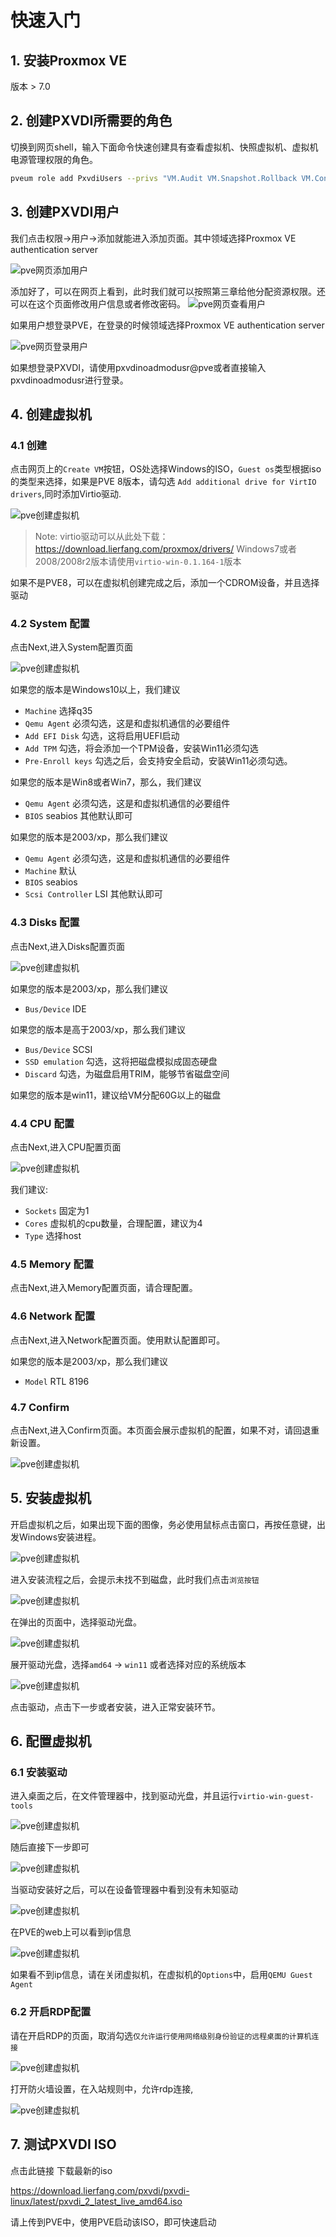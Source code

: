 # 快速入门

## 1. 安装Proxmox VE
 
版本 > 7.0

## 2. 创建PXVDI所需要的角色

切换到网页shell，输入下面命令快速创建具有查看虚拟机、快照虚拟机、虚拟机电源管理权限的角色。
```bash
pveum role add PxvdiUsers --privs "VM.Audit VM.Snapshot.Rollback VM.Console VM.PowerMgmt VM.Monitor"
```
## 3. 创建PXVDI用户

我们点击权限->用户->添加就能进入添加页面。其中领域选择Proxmox VE authentication server

![pve网页添加用户](../img/pxvdiadduser.png "pve-adduser")

添加好了，可以在网页上看到，此时我们就可以按照第三章给他分配资源权限。还可以在这个页面修改用户信息或者修改密码。
![pve网页查看用户](../img/pxvdishowuser.png "pve-showuser")


如果用户想登录PVE，在登录的时候领域选择Proxmox VE authentication server

![pve网页登录用户](../img/pvelogin.png "pve-showuser")


如果想登录PXVDI，请使用pxvdinoadmodusr@pve或者直接输入pxvdinoadmodusr进行登录。
## 4. 创建虚拟机 

### 4.1 创建
点击网页上的`Create VM`按钮，OS处选择Windows的ISO，`Guest os`类型根据iso的类型来选择，如果是PVE 8版本，请勾选 `Add additional drive for VirtIO drivers`,同时添加Virtio驱动.

![pve创建虚拟机](../img/createvm1.png "pvecreatevm")

>Note: 
>virtio驱动可以从此处下载：https://download.lierfang.com/proxmox/drivers/
>Windows7或者2008/2008r2版本请使用`virtio-win-0.1.164-1`版本

如果不是PVE8，可以在虚拟机创建完成之后，添加一个CDROM设备，并且选择驱动

### 4.2 System 配置
点击Next,进入System配置页面

![pve创建虚拟机](../img/createvm2.png "pvecreatevm")

如果您的版本是Windows10以上，我们建议
- `Machine` 选择q35
- `Qemu Agent` 必须勾选，这是和虚拟机通信的必要组件
- `Add EFI Disk` 勾选，这将启用UEFI启动
- `Add TPM` 勾选，将会添加一个TPM设备，安装Win11必须勾选
- `Pre-Enroll keys` 勾选之后，会支持安全启动，安装Win11必须勾选。

如果您的版本是Win8或者Win7，那么，我们建议
- `Qemu Agent` 必须勾选，这是和虚拟机通信的必要组件
- `BIOS` seabios
其他默认即可

如果您的版本是2003/xp，那么我们建议
- `Qemu Agent` 必须勾选，这是和虚拟机通信的必要组件
- `Machine` 默认
- `BIOS` seabios
- `Scsi Controller` LSI
其他默认即可

### 4.3 Disks 配置
点击Next,进入Disks配置页面

![pve创建虚拟机](../img/createvm3.png "pvecreatevm")

如果您的版本是2003/xp，那么我们建议
- `Bus/Device` IDE

如果您的版本是高于2003/xp，那么我们建议
- `Bus/Device` SCSI
- `SSD emulation` 勾选，这将把磁盘模拟成固态硬盘
- `Discard` 勾选，为磁盘启用TRIM，能够节省磁盘空间

如果您的版本是win11，建议给VM分配60G以上的磁盘


### 4.4 CPU 配置
点击Next,进入CPU配置页面

![pve创建虚拟机](../img/createvm4.png "pvecreatevm")

我们建议:
- `Sockets` 固定为1
- `Cores` 虚拟机的cpu数量，合理配置，建议为4
- `Type` 选择host

### 4.5 Memory 配置

点击Next,进入Memory配置页面，请合理配置。


### 4.6 Network 配置

点击Next,进入Network配置页面。使用默认配置即可。

如果您的版本是2003/xp，那么我们建议
- `Model` RTL 8196

### 4.7 Confirm

点击Next,进入Confirm页面。本页面会展示虚拟机的配置，如果不对，请回退重新设置。

![pve创建虚拟机](../img/createvm5.png "pvecreatevm")

## 5. 安装虚拟机

开启虚拟机之后，如果出现下面的图像，务必使用鼠标点击窗口，再按任意键，出发Windows安装进程。

![pve创建虚拟机](../img/startvm1.png "pvecreatevm")


进入安装流程之后，会提示未找不到磁盘，此时我们点击`浏览按钮`

![pve创建虚拟机](../img/startvm2.png "pvecreatevm")

在弹出的页面中，选择驱动光盘。

![pve创建虚拟机](../img/startvm3.png "pvecreatevm")

展开驱动光盘，选择`amd64` -> `win11` 或者选择对应的系统版本

![pve创建虚拟机](../img/startvm4.png "pvecreatevm")

点击驱动，点击下一步或者安装，进入正常安装环节。
## 6. 配置虚拟机

### 6.1 安装驱动

进入桌面之后，在文件管理器中，找到驱动光盘，并且运行`virtio-win-guest-tools`

![pve创建虚拟机](../img/startvm5.png "pvecreatevm")

随后直接下一步即可

![pve创建虚拟机](../img/startvm6.png "pvecreatevm")

当驱动安装好之后，可以在设备管理器中看到没有未知驱动


![pve创建虚拟机](../img/startvm7.png "pvecreatevm")

在PVE的web上可以看到ip信息

![pve创建虚拟机](../img/startvm8.png "pvecreatevm")

如果看不到ip信息，请在关闭虚拟机，在虚拟机的`Options`中，启用`QEMU Guest Agent`

### 6.2 开启RDP配置

请在开启RDP的页面，取消勾选`仅允许运行使用网络级别身份验证的远程桌面的计算机连接`

![pve创建虚拟机](../img/startvm9.png "pvecreatevm")

打开防火墙设置，在入站规则中，允许rdp连接,


![pve创建虚拟机](../img/startvm10.png "pvecreatevm")

## 7. 测试PXVDI ISO

点击此链接 下载最新的iso 

https://download.lierfang.com/pxvdi/pxvdi-linux/latest/pxvdi_2_latest_live_amd64.iso

请上传到PVE中，使用PVE启动该ISO，即可快速启动

